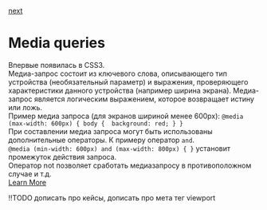 <a href="02.md">next</a>

<h1>Media queries</h1>

<div>
Впервые появилась в CSS3.<br/>
Медиа-запрос состоит из ключевого слова, описывающего тип устройства (необязательный параметр) и выражения, проверяющего характеристики данного устройства (например ширина экрана).
Медиа-запрос является логическим выражением, которое возвращает истину или ложь.
</div>

<div>
Пример медиа запроса (для экранов шириной менее 600px): <code>@media (max-width: 600px) { body {  background: red; } }</code>
</div>

<div>
При составлении медиа запроса могут быть использованы дополнительные операторы. К примеру оператор <code>and</code>.<br>
<code>@media (min-width: 600px) and (max-width: 800px) { }</code> установит промежуток действия запроса.<br>
Оператор not позволяет сработать медиазапросу в противоположном случае и т.д.
</div>

<div>
<a href="https://developer.mozilla.org/en-US/docs/Web/CSS/Media_Queries/Using_media_queries">Learn More</a>
</div>

!!TODO дописать про кейсы, дописать про мета тег viewport